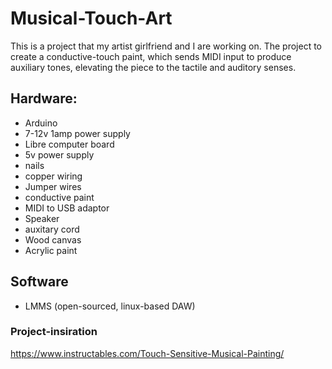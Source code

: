 # Musical-Touch-Art  
This is a project that my artist girlfriend and I are working on. The project to create a conductive-touch paint, which sends MIDI input to produce auxiliary tones, elevating the piece to the tactile and auditory senses.

## Hardware:  
- Arduino  
- 7-12v 1amp power supply  
- Libre computer board  
- 5v power supply
- nails  
- copper wiring  
- Jumper wires  
- conductive paint  
- MIDI to USB adaptor  
- Speaker  
- auxitary cord  
- Wood canvas  
- Acrylic paint  

## Software  
- LMMS (open-sourced, linux-based DAW)

### Project-insiration  
https://www.instructables.com/Touch-Sensitive-Musical-Painting/
